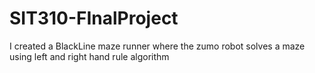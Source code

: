 # SIT310-FInalProject
I created a BlackLine maze runner where the zumo robot solves a maze using left and right hand rule algorithm
